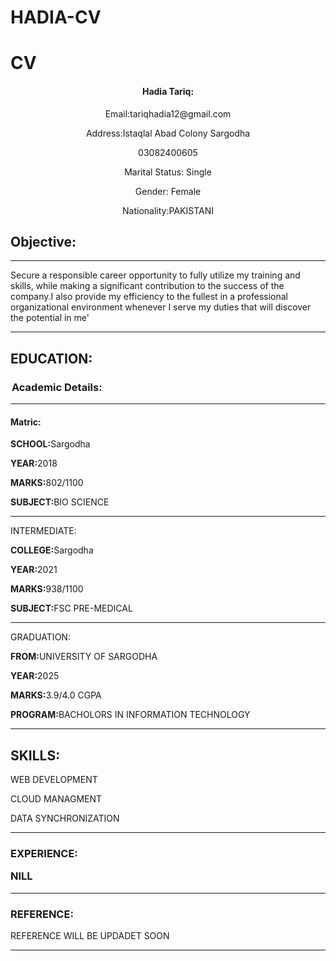 # HADIA-CV
<html>
<head>
<title>HTML.CV</title>
</head>
<body>
   <h1>CV</h1> 
  <center> <p><h4>Hadia Tariq:</h4></p>
   <p>Email:tariqhadia12@gmail.com</p>
   <p>Address:Istaqlal Abad Colony Sargodha</p>
   <p>03082400605</p>
   <p>Marital Status: Single</p>
   <p>Gender: Female</p>
   <p>Nationality:PAKISTANI</p>
   </center>
   <h2>Objective:</h2>
   <hr>
   <p>Secure a responsible career opportunity to fully utilize my training and skills,
      while making a significant contribution to the success of the company.I also provide
      my efficiency to the fullest in a professional organizational environment whenever I serve
      my duties that will discover the potential in me'
   </p>
   <hr>
   <p><h2>EDUCATION:</h2></p>
   <legend><strong><h3>Academic Details:</h3></strong></legend>
   <hr>
   <h4>Matric:</h4>
   <p><b>SCHOOL:</b>Sargodha</p>
   <p><b>YEAR:</b>2018</p>
   <p></p><b>MARKS:</b>802/1100</p>
   <p><b>SUBJECT:</b>BIO SCIENCE</p>
   <hr>
   <p>INTERMEDIATE:</p>
   <p><b>COLLEGE:</b>Sargodha</p>
   <p><b>YEAR:</b>2021</p>
   <p><b>MARKS:</b>938/1100</p>
   <p><b>SUBJECT:</b>FSC PRE-MEDICAL</p>
   <hr>
   <p>GRADUATION:</p>
   <p><b>FROM:</b>UNIVERSITY OF SARGODHA</p>
   <p><b>YEAR:</b>2025</p>
   <p><b>MARKS:</b>3.9/4.0 CGPA</p>
   <p><b>PROGRAM:</b>BACHOLORS IN INFORMATION TECHNOLOGY</p>
   <hr>
   <p><h2>SKILLS:</h2></p>
   <p>WEB DEVELOPMENT</p>
   <p>CLOUD MANAGMENT</p>
   <p>DATA SYNCHRONIZATION</p>
   <hr>
   <h3>EXPERIENCE:</p>
    <p>NILL</p>
    <hr>
    <p><h3>REFERENCE:</h3></p>
    <p>REFERENCE WILL BE UPDADET SOON</p>
    <hr>


             
</body>
</html>
